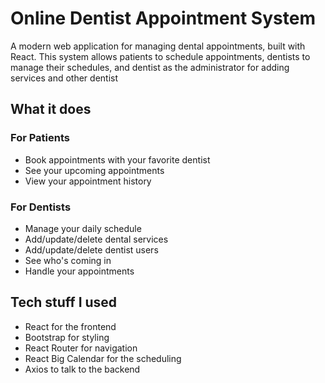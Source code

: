 # Online Dentist Appointment System

A modern web application for managing dental appointments, built with React. This system allows patients to schedule appointments, dentists to manage their schedules, and dentist as the administrator for adding services and other dentist

## What it does

### For Patients
- Book appointments with your favorite dentist
- See your upcoming appointments
- View your appointment history

### For Dentists
- Manage your daily schedule
- Add/update/delete dental services
- Add/update/delete dentist users
- See who's coming in
- Handle your appointments

## Tech stuff I used

- React for the frontend
- Bootstrap for styling
- React Router for navigation
- React Big Calendar for the scheduling
- Axios to talk to the backend


